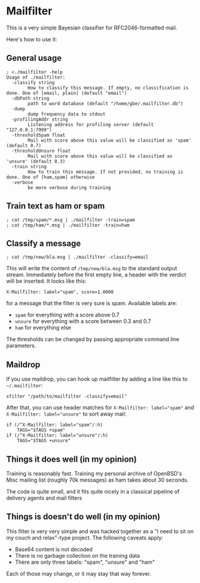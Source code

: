 # Mailfilter

This is a very simple Bayesian classifier for RFC2046-formatted mail.

Here's how to use it:

## General usage

```
; <./mailfilter -help
Usage of ./mailfilter:
  -classify string
    	How to classify this message. If empty, no classification is done. One of [email, plain] (default "email")
  -dbPath string
    	path to word database (default "/home/gbe/.mailfilter.db")
  -dump
    	dump frequency data to stdout
  -profilingAddr string
    	Listening address for profiling server (default "127.0.0.1:7999")
  -thresholdSpam float
    	Mail with score above this value will be classified as 'spam' (default 0.7)
  -thresholdUnsure float
    	Mail with score above this value will be classified as 'unsure' (default 0.3)
  -train string
    	How to train this message. If not provided, no training is done. One of [ham,spam] otherwise
  -verbose
    	be more verbose during training
```

## Train text as ham or spam

```
; cat /tmp/spam/*.msg | ./mailfilter -train=spam
; cat /tmp/ham/*.msg | ./mailfilter -train=ham
```

## Classify a message

```
; cat /tmp/new/bla.msg | ./mailfilter -classify=email
```

This will write the content of `/tmp/new/bla.msg` to the standard
output stream. Immediately before the first empty line, a header with
the verdict will be inserted. It looks like this:

```
X-Mailfilter: label="spam", score=1.0000
```

for a message that the filter is very sure is spam. Available labels are:

* `spam` for everything with a score above 0.7
* `unsure` for everything with a score between 0.3 and 0.7
* `ham` for everything else

The thresholds can be changed by passing appropriate command line parameters.

## Maildrop
If you use maildrop, you can hook up mailfilter by adding a line like this to `~/.mailfilter`:

```
xfilter "/path/to/mailfilter -classify=email"
```

After that, you can use header matches for `X-Mailfilter: label="spam"`
and `X-Mailfilter: label="unsure"` to sort away mail:

```
if (/^X-Mailfilter: label="spam"/:h)
	TAGS="$TAGS +spam"
if (/^X-Mailfilter: label="unsure"/:h)
	TAGS="$TAGS +unsure"
```

## Things it does well (in my opinion)
Training is reasonably fast. Training my personal archive of OpenBSD's
Misc mailing list (roughly 70k messages) as ham takes about 30 seconds.

The code is quite small, and it fits quite nicely in a classical pipeline
of delivery agents and mail filters

## Things is doesn't do well (in my opinion)
This filter is very very simple and was hacked together as a "I need to
sit on my couch and relax"-type project. The following caveats apply:

* Base64 content is not decoded
* There is no garbage collection on the training data
* There are only three labels: "spam", "unsure" and "ham"

Each of those may change, or it may stay that way forever.